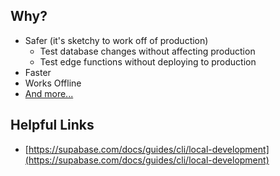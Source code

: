 ## Why?
* Safer (it's sketchy to work off of production)
  * Test database changes without affecting production
  * Test edge functions without deploying to production
* Faster
* Works Offline
* [And more...](https://supabase.com/docs/guides/cli/local-development#why-develop-locally)
## Helpful Links
* [https://supabase.com/docs/guides/cli/local-development](https://supabase.com/docs/guides/cli/local-development)